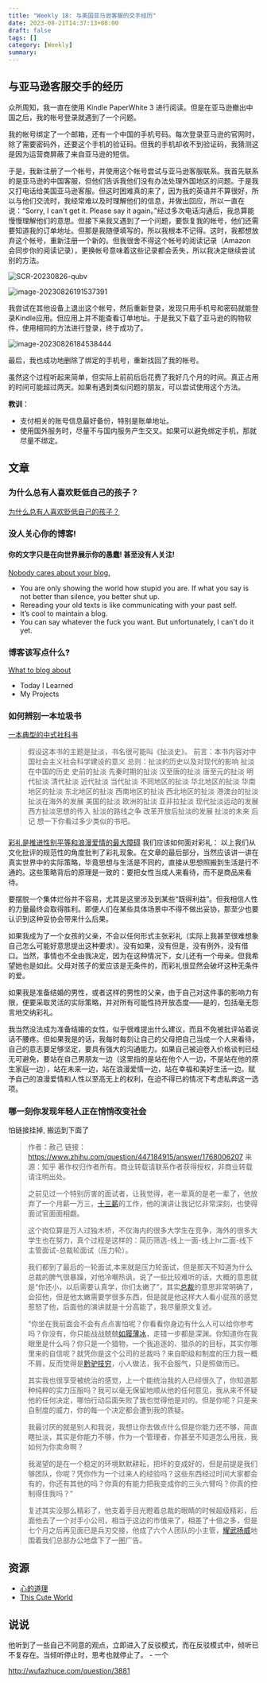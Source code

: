 ```yaml
---
title: "Weekly 18: 与美国亚马逊客服的交手经历"
date: 2023-08-21T14:37:13+08:00
draft: false
tags: []
category: [Weekly]
summary: 
---
```


## 与亚马逊客服交手的经历

众所周知，我一直在使用 Kindle PaperWhite 3 进行阅读。但是在亚马逊撤出中国之后，我的帐号登录就遇到了一个问题。

我的帐号绑定了一个邮箱，还有一个中国的手机号码。每次登录亚马逊的官网时，除了需要密码外，还要这个手机的验证码。但我的手机却收不到验证码，我猜测这是因为运营商屏蔽了来自亚马逊的短信。

于是，我新注册了一个帐号，并使用这个帐号尝试与亚马逊客服联系。我首先联系的是亚马逊的中国客服，但他们告诉我他们没有办法处理外国地区的问题。于是我又打电话给美国亚马逊客服。但这时困难真的来了，因为我的英语并不算很好，所以与他们交流时，我经常难以及时理解他们的信息，并做出回应，所以一直在说：“Sorry, I can't get it. Please say it again。”经过多次电话沟通后，我总算能慢慢理解他们的意思。但接下来我又遇到了一个问题，要恢复我的帐号，他们还需要知道我的订单地址。但那是我随便填写的，所以我根本不记得。这时，我都想放弃这个帐号，重新注册一个新的。但我很舍不得这个帐号的阅读记录（Amazon 会同步你的阅读记录），更换帐号意味着这些记录都会丢失，所以我决定继续尝试别的方法。

![SCR-20230826-qubv](https://raw.githubusercontent.com/huyixi/Pics/main/uPic/SCR-20230826-qubv.png)

![image-20230826191537391](https://raw.githubusercontent.com/huyixi/Pics/main/uPic/image-20230826191537391.png)

我尝试在其他设备上退出这个帐号，然后重新登录，发现只用手机号和密码就能登录Kindle应用。但应用上并不能查看订单地址。于是我又下载了亚马逊的购物软件，使用相同的方法进行登录，终于成功了。

![image-20230826184538444](https://raw.githubusercontent.com/huyixi/Pics/main/uPic/image-20230826184538444.png)

最后，我也成功地删除了绑定的手机号，重新找回了我的帐号。

虽然这个过程听起来简单，但实际上前前后后花费了我好几个月的时间。真正占用的时间可能超过两天。如果有遇到类似问题的朋友，可以尝试使用这个方法。

**教训**：

- 支付相关的账号信息最好备份，特别是账单地址。
- 使用国外服务时，尽量不与国内服务产生交叉。如果可以避免绑定手机，那就尽量不绑定。

## 文章

### 为什么总有人喜欢贬低自己的孩子？

[为什么总有人喜欢贬低自己的孩子？](http://wufazhuce.com/question/3881)

### 没人关心你的博客!

#### 你的文字只是在向世界展示你的愚蠢! 甚至没有人关注!

[Nobody cares about your blog.](https://www.alexmolas.com/2023/07/15/nobody-cares-about-your-blog.html)

- You are only showing the world how stupid you are. If what you say is not better than silence, you better shut up.
- Rereading your old texts is like communicating with your past self.
- It’s cool to maintain a blog.
- You can say whatever the fuck you want. But unfortunately, I can't do it yet.

### 博客该写点什么?

[What to blog about](https://simonwillison.net/2022/Nov/6/what-to-blog-about/)

- Today I Learned
- My Projects

### 如何辨别一本垃圾书
[一本典型的中式社科书](https://darmau.design/article/a-typical-chinese-social-science-book)
>假设这本书的主题是扯淡，书名很可能叫《扯淡史》。
前言：本书内容对中国社会主义社会科学建设的意义
总则：扯淡的历史以及对现代的影响
扯淡在中国的历史
史前的扯淡
先秦时期的扯淡
汉至唐的扯淡
唐至元的扯淡
明代扯淡
清代扯淡
近代扯淡
当代扯淡
不同地区的扯淡
华北地区的扯淡
华南地区的扯淡
东北地区的扯淡
西南地区的扯淡
西北地区的扯淡
港澳台的扯淡
扯淡在海外的发展
美国的扯淡
欧洲的扯淡
亚非拉扯淡
现代扯淡运动的发展
西方扯淡思想的传入
扯淡的路线之争
改革开放后扯淡的发展
扯淡的未来
后记
想一下你看过多少类似的书吧。

### 
[彩礼是推进性别平等和浪漫爱情的最大障碍](https://stephenleng.com/bride-price/)
我们应该如何面对彩礼：
以上我们从文化批评的规范性的角度批判了彩礼现象。在文章的最后部分，当然应该讲一讲在真实世界中的实际策略，毕竟思想与生活是不同的，直接从思想照搬到生活是行不通的。这些策略背后的原理是一致的：要把女性当成人来看待，而不是商品来看待。

要摆脱一个集体烂俗并不容易，尤其是这里涉及到某些“既得利益”。但我相信人性的力量最终会取得胜利。即便人们在某些具体场景中不得不做出妥协，那至少也要认识到这种妥协会带来什么后果。

如果我成为了一个女孩的父亲，不会以任何形式主张彩礼（实际上我甚至很难想象自己怎么可能好意思提出这种要求）。没有如果，没有但是，没有例外，没有借口。当然，事情也不全由我决定，因为在这种情况下，女儿还有一个母亲。但我希望她也是如此。父母对孩子的爱应该是无条件的，而彩礼很显然会破坏这种无条件的爱。

如果我是准备结婚的男性，或者这样的男性的父亲，由于自己对这件事的影响力有限，便要采取灵活的实际策略，并对所有可能性持开放态度——是的，包括毫无怨言地交纳彩礼。

我当然没法成为准备结婚的女性，似乎很难提出什么建议，而且不免被批评站着说话不腰疼。但如果我是的话，我每时每刻让自己的父母把自己当成一个人来看待，自己的意志要足够坚定，要具有强大的沟通能力。如果自己被迫卷入价格谈判已经无可避免，要站在自己男朋友一边（这里指的是站在他个人一边，不是站在他的原生家庭一边），站在未来一边，站在浪漫爱情一边，站在幸福和美好生活一边。赋予自己的浪漫爱情和人性以至高无上的权利，在迫不得已的情况下考虑私奔这一选项。

### 哪一刻你发现年轻人正在悄悄改变社会

怕链接挂掉, 搬运到下面了

>作者：赦己
>链接：https://www.zhihu.com/question/447184915/answer/1768006207
>来源：知乎
>著作权归作者所有。商业转载请联系作者获得授权，非商业转载请注明出处。
>
>
>
>之前见过一个特别厉害的面试者，让我觉得，老一辈真的是老一辈了，他放弃了一个月薪一万三，[十三薪](https://www.zhihu.com/search?q=十三薪&search_source=Entity&hybrid_search_source=Entity&hybrid_search_extra={"sourceType"%3A"answer"%2C"sourceId"%3A1768006207})的工作，他的演讲让我记忆非常深刻，也使得面试官面面相觑。
>
>这个岗位算是万人过独木桥，不仅海内的很多大学生在竞争，海外的很多大学生也在努力，真个过程是这样的：简历筛选-线上一面-线上hr二面-线下主管面试-总裁轮面试（压力轮）。
>
>我们都到了最后的一轮面试,本来就是压力轮面试，但是那天不知道为什么总裁的脾气很暴躁，对他冷嘲热讽，说了一些比较难听的话，大概的意思就是“你还小，以后需要认真学，你们太嫩了”，其实[总裁](https://www.zhihu.com/search?q=总裁&search_source=Entity&hybrid_search_source=Entity&hybrid_search_extra={"sourceType"%3A"answer"%2C"sourceId"%3A1768006207})的意思非常明确了，会招他，但是他太嫩需要学很多东西，但是就是他这样大人看小屁孩的感觉惹怒了他，后面他的演讲就是十分高能了，我尽量原文复述。
>
>“你坐在我前面会不会有点点害怕呢？你看看你身边有什么人可以给你参考吗？你没有，你只能战战兢兢[如履薄冰](https://www.zhihu.com/search?q=如履薄冰&search_source=Entity&hybrid_search_source=Entity&hybrid_search_extra={"sourceType"%3A"answer"%2C"sourceId"%3A1768006207})，走错一步都是深渊。你知道你在我眼里是什么吗？你只是一个猎物，一个我追逐的、猎杀的的目标，其实你哪里来的自信呢？就凭你是这个公司的总裁吗？来自职级和制度的压力我一概不屑，反而觉得是[黔驴技穷](https://www.zhihu.com/search?q=黔驴技穷&search_source=Entity&hybrid_search_source=Entity&hybrid_search_extra={"sourceType"%3A"answer"%2C"sourceId"%3A1768006207})，小人做法，我不会服气，只是照做而已。
>
>其实我也很享受被统治的感觉，上一个能统治我的人已经很久了，你知道那种纯粹的实力压服吗？我可以毫无保留地顺从他的任何意见，我从来不怀疑他的任何决定，哪怕行动后面失败了我也觉得他是对的。但是你呢？只是来自制度的威力，你的每一个决定都会遭到我的质疑。
>
>我最讨厌的就是别人和我说，我想让你去做点什么但是你能力还不够，简直瞎扯淡，其实是你能力不够，作为一个管理者，你甚至不知道怎么用我，我如何为你卖命啊？
>
>我渴望的是在一个稳定的环境默默耕耘，把坏的变成好的，但是前提是我们够团队，你呢？凭你作为一个过来人的经验吗？这些东西经过时间大家都会有的，你还有其他的吗？你真的有能力把我变成你的三头六臂吗？你真的控制得住我吗？”
>
>复述其实没那么精彩了，他支着手目光瞪着总裁的眼睛的时候超级精彩，后面他去了一个对手小公司，相当于这边的市值来了，相差了十倍之多，但是七个月之后再见面已是兵刃交接，他成了六个人团队的小主管，[耀武扬威](https://www.zhihu.com/search?q=耀武扬威&search_source=Entity&hybrid_search_source=Entity&hybrid_search_extra={"sourceType"%3A"answer"%2C"sourceId"%3A1768006207})地围着我们总部办公地盘下了一圈广告。



## 资源

- [心的道理](https://stephenleng.com/)
- [This Cute World](https://thiscute.world/)

## 说说

他听到了一些自己不同意的观点，立即进入了反驳模式，而在反驳模式中，倾听已不复存在。当倾听停止时，思考也就停止了。 - 一个

http://wufazhuce.com/question/3881
